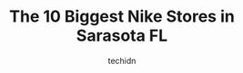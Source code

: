 ---
layout: ampstory
image: https://i0.wp.com/www.depkes.org/wp-content/uploads/2023/06/nike-0-in-sarasota-fl-1685966636.jpeg?resize=640,853
author: techidn
featured: false
description: Discover the impressive array of Nike options in Sarasota FL, where you can find 10 of the largest Nike establishments in the area. From renowned classics to hidden gems, Sarasota FL offers 
title: The 10 Biggest Nike Stores in Sarasota FL
cover:
   title: The 10 Biggest Nike Stores in Sarasota FL
   subtitle: Rickpate
   background: https://www.depkes.org/wp-content/uploads/2023/06/nike-0-in-sarasota-fl-1685966636.jpeg

pages: 
 - layout: thirds
   top: <h1>#1 Fleet Feet Sarasota</h1>
   bottom: "<p>I love the variety of high quality items and knowledge about them. The ability to get properly sized and know more about the shape of your foot to better select shoe styl</p>"
   background: https://www.depkes.org/wp-content/uploads/2023/06/nike-1-in-sarasota-fl-1685966637.jpeg
   backgroundblur: true
 - layout: thirds
   top: <h1>#2 Macys</h1>
   bottom: "<p>3501 S Tamiami Trail Ste 600, Sarasota, FL 34239, United States</p>"
   background: https://www.depkes.org/wp-content/uploads/2023/06/nike-2-in-sarasota-fl-1685966637.jpeg
   cta:
      link: https://www.depkes.org/blog/the-10-biggest-nike-stores-in-sarasota-fl/
      text: The 10 Biggest Nike Stores in Sarasota FL
 - layout: thirds
   top: <h1>#3 JCPenney</h1>
   bottom: "<p>8201 S Tamiami Trail, Sarasota, FL 34238, United States</p>"
   background: https://www.depkes.org/wp-content/uploads/2023/06/nike-3-in-sarasota-fl-1685966638.jpeg
   cta:
      link: https://www.depkes.org/blog/the-10-biggest-nike-stores-in-sarasota-fl/
      text: The 10 Biggest Nike Stores in Sarasota FL
 - layout: thirds
   top: <h1>#4 Bealls</h1>
   bottom: "<p>501 N Beneva Rd SUITE 280, Sarasota, FL 34232, United States</p>"
   background: https://images.unsplash.com/photo-1595364397663-fca4f075d796?ixlib=rb-4.0.3&ixid=MnwxMjA3fDB8MHxwaG90by1wYWdlfHx8fGVufDB8fHx8&auto=format&fit=crop&w=640&h=853&q=80
   cta:
      link: https://www.depkes.org/blog/the-10-biggest-nike-stores-in-sarasota-fl/
      text: The 10 Biggest Nike Stores in Sarasota FL
 - layout: thirds
   top: <h1>#5 DICKS Sporting Goods</h1>
   bottom: "<p>181 N Cattlemen Rd, Sarasota, FL 34243, United States</p>"
   background: https://images.unsplash.com/photo-1561679660-d00ee1e0dc8e?ixlib=rb-4.0.3&ixid=MnwxMjA3fDB8MHxwaG90by1wYWdlfHx8fGVufDB8fHx8&auto=format&fit=crop&w=640&h=853&q=80
   cta:
      link: https://www.depkes.org/blog/the-10-biggest-nike-stores-in-sarasota-fl/
      text: The 10 Biggest Nike Stores in Sarasota FL
 - layout: thirds
   top: <h1>#6 Fit2Run, The Runners Superstore</h1>
   bottom: "<p>140 University Town Center Dr space 110, Sarasota, FL 34243, United States</p>"
   background: https://images.unsplash.com/photo-1462556791646-c201b8241a94?ixlib=rb-4.0.3&ixid=MnwxMjA3fDB8MHxwaG90by1wYWdlfHx8fGVufDB8fHx8&auto=format&fit=crop&w=640&h=853&q=80
   cta:
      link: https://www.depkes.org/blog/the-10-biggest-nike-stores-in-sarasota-fl/
      text: The 10 Biggest Nike Stores in Sarasota FL
 - layout: thirds
   top: <h1>#7 Ross Dress for Less</h1>
   bottom: "<p>6569 S Tamiami Trail, Sarasota, FL 34231, United States</p>"
   background: https://images.unsplash.com/photo-1613843873231-1447db182f97?ixlib=rb-4.0.3&ixid=MnwxMjA3fDB8MHxwaG90by1wYWdlfHx8fGVufDB8fHx8&auto=format&fit=crop&w=640&h=853&q=80
   cta:
      link: https://www.depkes.org/blog/the-10-biggest-nike-stores-in-sarasota-fl/
      text: The 10 Biggest Nike Stores in Sarasota FL
 - layout: thirds
   middle: Continue reading...
   background: https://images.unsplash.com/photo-1553949345-eb786bb3f7ba?ixlib=rb-4.0.3&ixid=MnwxMjA3fDB8MHxwaG90by1wYWdlfHx8fGVufDB8fHx8&auto=format&fit=crop&w=640&h=853&q=80
   cta:
      link: https://www.depkes.org/blog/the-10-biggest-nike-stores-in-sarasota-fl/
      text: The 10 Biggest Nike Stores in Sarasota FL
      
---